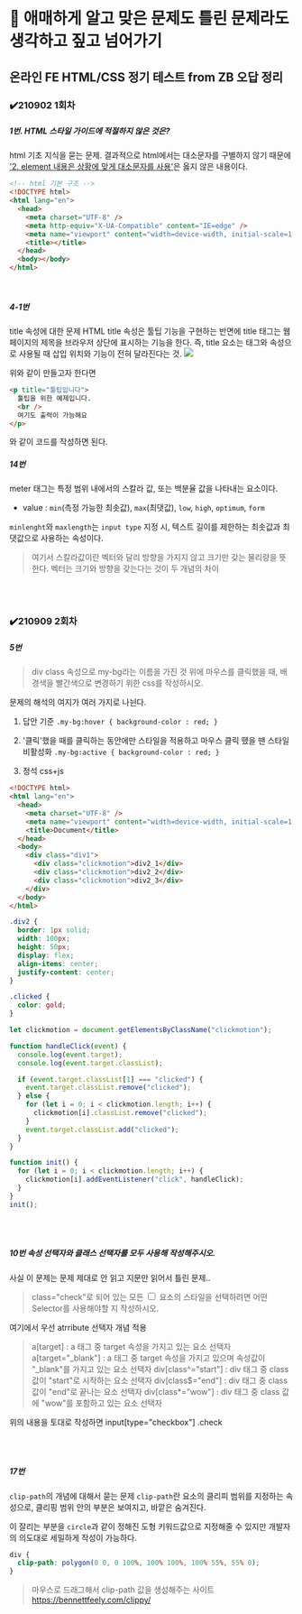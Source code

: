 # :bookmark: 애매하게 알고 맞은 문제도 틀린 문제라도 생각하고 짚고 넘어가기

## 온라인 FE HTML/CSS 정기 테스트 from ZB 오답 정리

### ✔️210902 1회차

##### 1번. HTML 스타일 가이드에 적절하지 않은 것은?

html 기초 지식을 묻는 문제.
결과적으로 html에서는 대소문자를 구별하지 않기 때문에 <u>'2. element 내용은 상황에 맞게 대소문자를 사용'</u>은 옳지 않은 내용이다.

```html
<!-- html 기본 구조 -->
<!DOCTYPE html>
<html lang="en">
  <head>
    <meta charset="UTF-8" />
    <meta http-equiv="X-UA-Compatible" content="IE=edge" />
    <meta name="viewport" content="width=device-width, initial-scale=1.0" />
    <title></title>
  </head>
  <body></body>
</html>
```

<br/>

##### 4-1번

title 속성에 대한 문제
HTML title 속성은 툴팁 기능을 구현하는 반면에 title 태그는 웹페이지의 제목을 브라우저 상단에 표시하는 기능을 한다. 즉, title 요소는 태그와 속성으로 사용될 때 삽입 위치와 기능이 전혀 달라진다는 것.
![](https://lh4.googleusercontent.com/2XNyu5IdqWpV31InVp5veAvZw7zbELI3w2notXyjYUH-IP_nAg3KEx54Ab_NeiFf4MZvGBdjLqEZh5sDjPOJAqcE7bdeOBkSHFvWEG6r5ObhmUKux-p4oCVRo-u3QgRbVA=w740)

위와 같이 만들고자 한다면

```html
<p title="툴팁입니다">
  툴팁을 위한 예제입니다.
  <br />
  여기도 출력이 가능해요
</p>
```

와 같이 코드를 작성하면 된다.

##### 14번

meter 태그는 특정 범위 내에서의 스칼라 값, 또는 백분율 값을 나타내는 요소이다.

- value :
  `min`(측정 가능한 최솟값), `max`(최댓값), `low`, `high`, `optimum`, `form`

`minlenght`와 `maxlength`는 `input type` 지정 시, 텍스트 길이를 제한하는 최솟값과 최댓값으로 사용하는 속성이다.

> 여기서 스칼라값이란 벡터와 달리 방향을 가지지 않고 크기만 갖는 물리량을 뜻한다. 벡터는 크기와 방향을 갖는다는 것이 두 개념의 차이

<br/>
<br/>

### ✔️210909 2회차

##### 5번

> div class 속성으로 my-bg라는 이름을 가진 것 위에 마우스를 클릭했을 때, 배경색을 빨간색으로 변경하기 위한 css를 작성하시오.

문제의 해석의 여지가 여러 가지로 나뉜다.

1. 답안 기준
   `.my-bg:hover { background-color : red; }`
   <br/>

2. '클릭'했을 때를 클릭하는 동안에만 스타일을 적용하고 마우스 클릭 뗐을 땐 스타일 비활성화
   `.my-bg:active { background-color : red; }`
   <br/>

3. 정석 css+js

```html
<!DOCTYPE html>
<html lang="en">
  <head>
    <meta charset="UTF-8" />
    <meta name="viewport" content="width=device-width, initial-scale=1.0" />
    <title>Document</title>
  </head>
  <body>
    <div class="div1">
      <div class="clickmotion">div2_1</div>
      <div class="clickmotion">div2_2</div>
      <div class="clickmotion">div2_3</div>
    </div>
  </body>
</html>
```

```css
.div2 {
  border: 1px solid;
  width: 100px;
  height: 50px;
  display: flex;
  align-items: center;
  justify-content: center;
}

.clicked {
  color: gold;
}
```

```js
let clickmotion = document.getElementsByClassName("clickmotion");

function handleClick(event) {
  console.log(event.target);
  console.log(event.target.classList);

  if (event.target.classList[1] === "clicked") {
    event.target.classList.remove("clicked");
  } else {
    for (let i = 0; i < clickmotion.length; i++) {
      clickmotion[i].classList.remove("clicked");
    }
    event.target.classList.add("clicked");
  }
}

function init() {
  for (let i = 0; i < clickmotion.length; i++) {
    clickmotion[i].addEventListener("click", handleClick);
  }
}
init();
```

<br/>
<br/>

##### 10번 속성 선택자와 클래스 선택자를 모두 사용해 작성해주시오.

사실 이 문제는 문제 제대로 안 읽고 지문만 읽어서 틀린 문제..

> class="check"로 되어 있는 모든 <input type="checkbox"> 요소의 스타일을 선택하려면 어떤 Selector를 사용해야할 지 작성하시오.

여기에서 우선 atrribute 선택자 개념 적용

> a[target] : a 태그 중 target 속성을 가지고 있는 요소 선택자
> a[target="_blank"] : a 태그 중 target 속성을 가지고 있으며 속성값이 "\_blank"를 가지고 있는 요소 선택자
> div[class^="start"] : div 태그 중 class 값이 "start"로 시작하는 요소 선택자
> div[class$="end"] : div 태그 중 class 값이 "end"로 끝나는 요소 선택자
> div[class*="wow"] : div 태그 중 class 값에 "wow"를 포함하고 있는 요소 선택자

위의 내용을 토대로 작성하면 input[type="checkbox"] .check

<br/>
<br/>

##### 17번

`clip-path`의 개념에 대해서 묻는 문제
`clip-path`란 요소의 클리피 범위를 지정하는 속성으로, 클리핑 범위 안의 부분은 보여지고, 바깥은 숨겨진다.

이 잘리는 부분을 `circle`과 같이 정해진 도형 키워드값으로 지정해줄 수 있지만 개발자의 의도대로 세밀하게 작성이 가능하다.

```css
div {
  clip-path: polygon(0 0, 0 100%, 100% 100%, 100% 55%, 55% 0);
}
```

> 마우스로 드래그해서 clip-path 값을 생성해주는 사이트 https://bennettfeely.com/clippy/
